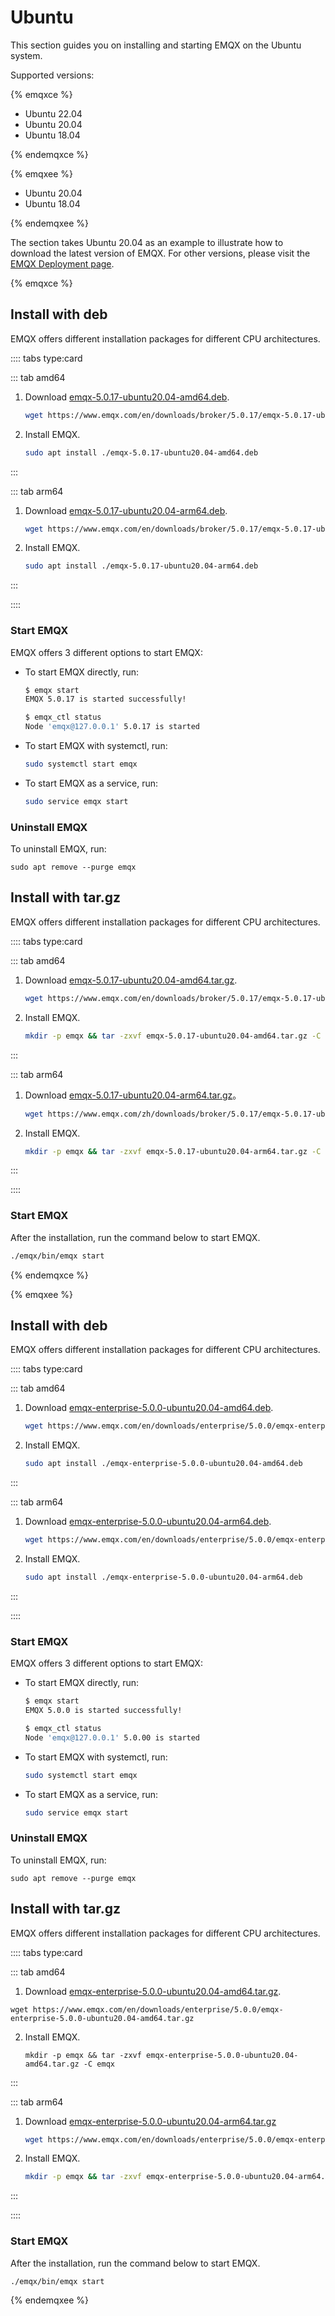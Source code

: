 # Ubuntu

This section guides you on installing and starting EMQX on the Ubuntu system.

Supported versions:

{% emqxce %}

- Ubuntu 22.04
- Ubuntu 20.04
- Ubuntu 18.04

{% endemqxce %}

{% emqxee %}

- Ubuntu 20.04
- Ubuntu 18.04

{% endemqxee %}

The section takes Ubuntu 20.04 as an example to illustrate how to download the latest version of EMQX. For other versions, please visit the [EMQX Deployment page](https://www.emqx.com/zh/try?product=enterprise). 

{% emqxce %}

## Install with deb

EMQX offers different installation packages for different CPU architectures. 

:::: tabs type:card

::: tab amd64

1. Download [emqx-5.0.17-ubuntu20.04-amd64.deb](https://www.emqx.com/en/downloads/broker/5.0.17/emqx-5.0.17-ubuntu20.04-amd64.deb).

   ```bash
   wget https://www.emqx.com/en/downloads/broker/5.0.17/emqx-5.0.17-ubuntu20.04-amd64.deb
   ```

2. Install EMQX.

   ```bash
   sudo apt install ./emqx-5.0.17-ubuntu20.04-amd64.deb
   ```

:::

::: tab arm64

1. Download [emqx-5.0.17-ubuntu20.04-arm64.deb](https://www.emqx.com/en/downloads/broker/5.0.17/emqx-5.0.17-ubuntu20.04-arm64.deb).

   ```bash
   wget https://www.emqx.com/en/downloads/broker/5.0.17/emqx-5.0.17-ubuntu20.04-arm64.deb
   ```

2. Install EMQX.

   ```bash
   sudo apt install ./emqx-5.0.17-ubuntu20.04-arm64.deb
   ```

:::

::::

### Start EMQX

EMQX offers 3 different options to start EMQX:

- To start EMQX directly, run:

  ```bash
  $ emqx start
  EMQX 5.0.17 is started successfully!
  
  $ emqx_ctl status
  Node 'emqx@127.0.0.1' 5.0.17 is started
  ```

- To start EMQX with systemctl, run:

  ```bash
  sudo systemctl start emqx
  ```

- To start EMQX as a service, run:

  ```bash
  sudo service emqx start
  ```

### Uninstall EMQX

To uninstall EMQX, run:

```
sudo apt remove --purge emqx
```

## Install with tar.gz 

EMQX offers different installation packages for different CPU architectures. 

:::: tabs type:card

::: tab amd64

1. Download [emqx-5.0.17-ubuntu20.04-amd64.tar.gz](https://www.emqx.com/en/downloads/broker/5.0.17/emqx-5.0.17-ubuntu20.04-amd64.tar.gz).

   ```bash
   wget https://www.emqx.com/en/downloads/broker/5.0.17/emqx-5.0.17-ubuntu20.04-amd64.tar.gz
   ```

2. Install EMQX.

   ```bash
   mkdir -p emqx && tar -zxvf emqx-5.0.17-ubuntu20.04-amd64.tar.gz -C emqx
   ```

:::

::: tab arm64

1. Download [emqx-5.0.17-ubuntu20.04-arm64.tar.gz](https://www.emqx.com/zh/downloads/broker/5.0.17/emqx-5.0.17-ubuntu20.04-arm64.tar.gz)。

   ```bash
   wget https://www.emqx.com/zh/downloads/broker/5.0.17/emqx-5.0.17-ubuntu20.04-arm64.tar.gz
   ```

2. Install EMQX.

   ```bash
   mkdir -p emqx && tar -zxvf emqx-5.0.17-ubuntu20.04-arm64.tar.gz -C emqx
   ```

:::

::::

### Start EMQX

After the installation, run the command below to start EMQX.

```bash
./emqx/bin/emqx start
```

{% endemqxce %}

{% emqxee %}

## Install with deb

EMQX offers different installation packages for different CPU architectures. 

:::: tabs type:card

::: tab amd64

1. Download [emqx-enterprise-5.0.0-ubuntu20.04-amd64.deb](https://www.emqx.com/en/downloads/enterprise/5.0.0/emqx-enterprise-5.0.0-ubuntu20.04-amd64.deb).

   ```bash
   wget https://www.emqx.com/en/downloads/enterprise/5.0.0/emqx-enterprise-5.0.0-ubuntu20.04-amd64.deb
   ```

2. Install EMQX.

   ```bash
   sudo apt install ./emqx-enterprise-5.0.0-ubuntu20.04-amd64.deb
   ```

:::

::: tab arm64

1. Download [emqx-enterprise-5.0.0-ubuntu20.04-arm64.deb](https://www.emqx.com/en/downloads/enterprise/5.0.0/emqx-enterprise-5.0.0-ubuntu20.04-arm64.deb).

   ```bash
   wget https://www.emqx.com/en/downloads/enterprise/5.0.0/emqx-enterprise-5.0.0-ubuntu20.04-arm64.deb
   ```

2. Install EMQX.

   ```bash
   sudo apt install ./emqx-enterprise-5.0.0-ubuntu20.04-arm64.deb
   ```

:::

::::

### Start EMQX

EMQX offers 3 different options to start EMQX:

- To start EMQX directly, run:

  ```bash
  $ emqx start
  EMQX 5.0.0 is started successfully!
  
  $ emqx_ctl status
  Node 'emqx@127.0.0.1' 5.0.00 is started
  ```

- To start EMQX with systemctl, run:

  ```bash
  sudo systemctl start emqx
  ```

- To start EMQX as a service, run:

  ```bash
  sudo service emqx start
  ```

### Uninstall EMQX

To uninstall EMQX, run:

```
sudo apt remove --purge emqx
```

## Install with tar.gz 

EMQX offers different installation packages for different CPU architectures. 

:::: tabs type:card

::: tab amd64

1.  Download [emqx-enterprise-5.0.0-ubuntu20.04-amd64.tar.gz](https://www.emqx.com/en/downloads/enterprise/5.0.0/emqx-enterprise-5.0.0-ubuntu20.04-amd64.tar.gz).

   ```
   wget https://www.emqx.com/en/downloads/enterprise/5.0.0/emqx-enterprise-5.0.0-ubuntu20.04-amd64.tar.gz
   ```

2. Install EMQX.

   ```
   mkdir -p emqx && tar -zxvf emqx-enterprise-5.0.0-ubuntu20.04-amd64.tar.gz -C emqx
   ```

:::

::: tab arm64

1. Download [emqx-enterprise-5.0.0-ubuntu20.04-arm64.tar.gz](https://www.emqx.com/en/downloads/enterprise/5.0.0/emqx-enterprise-5.0.0-ubuntu20.04-arm64.tar.gz)

   ```bash
   wget https://www.emqx.com/en/downloads/enterprise/5.0.0/emqx-enterprise-5.0.0-ubuntu20.04-arm64.tar.gz
   ```

2. Install EMQX.

   ```bash
   mkdir -p emqx && tar -zxvf emqx-enterprise-5.0.0-ubuntu20.04-arm64.tar.gz -C emqx
   ```

:::

::::

### Start EMQX

After the installation, run the command below to start EMQX.

```
./emqx/bin/emqx start
```

{% endemqxee %}